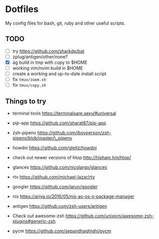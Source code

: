 # Dotfiles

My config files for bash, git, ruby and other useful scripts.

## TODO

- [ ] try https://github.com/sharkdp/bat
- [ ] zplug/antigen/other/none?
- [x] ag build in tmp with copy to $HOME
- [ ] working vim/nvim build in $HOME
- [ ] create a working and up-to-date install script
- [ ] fix `tmux/zoom.sh`
- [ ] fix `tmux/copy.sh`

## Things to try

- terminal tools https://terminalsare.sexy/#universal

- pip-app https://github.com/sharat87/pip-app

- zsh-pipenv https://github.com/iboyperson/zsh-pipenv/blob/master/\_pipenv

- howdoi https://github.com/gleitz/howdoi
- check out newer versions of htop http://hisham.hm/htop/
- glances https://github.com/nicolargo/glances
- rtv https://github.com/michael-lazar/rtv
- googler https://github.com/jarun/googler
- nix https://ariya.io/2016/05/nix-as-os-x-package-manager
- antigen https://github.com/zsh-users/antigen
- Check out awesome-zsh https://github.com/unixorn/awesome-zsh-plugins#generic-zsh<Paste>

- pycm https://github.com/sepandhaghighi/pycm
